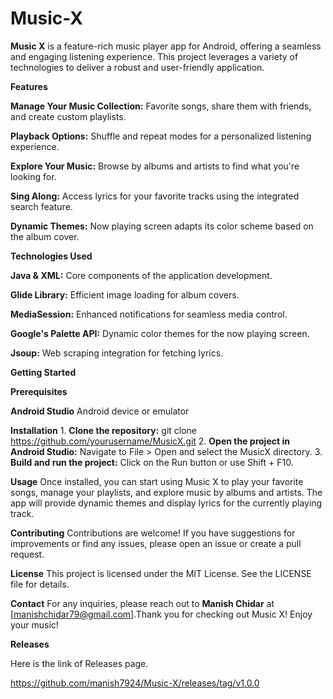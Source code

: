 # Music-X
**Music X** is a feature-rich music player app for Android, offering a seamless and engaging listening experience. This project leverages a variety of technologies to deliver a robust and user-friendly application.

**Features**
    
   **Manage Your Music Collection:** Favorite songs, share them with friends, and create custom playlists.
    
   **Playback Options:** Shuffle and repeat modes for a personalized listening experience.
    
   **Explore Your Music:** Browse by albums and artists to find what you're looking for.
    
   **Sing Along:** Access lyrics for your favorite tracks using the integrated search feature.
    
   **Dynamic Themes:** Now playing screen adapts its color scheme based on the album cover.
    
**Technologies Used**
  
  **Java & XML:** Core components of the application development.
  
  **Glide Library:** Efficient image loading for album covers.
  
  **MediaSession:** Enhanced notifications for seamless media control.
  
  **Google's Palette API:** Dynamic color themes for the now playing screen.
  
  **Jsoup:** Web scraping integration for fetching lyrics.
  
  
**Getting Started**
  
  **Prerequisites**
    
   **Android Studio** Android device or emulator
      
   **Installation**
      1. **Clone the repository:**
          git clone https://github.com/yourusername/MusicX.git
      2. **Open the project in Android Studio:**
          Navigate to File > Open and select the MusicX directory.
      3. **Build and run the project:**
          Click on the Run button or use Shift + F10.
          

**Usage**
  Once installed, you can start using Music X to play your favorite songs, manage your playlists, and explore music by albums and artists. The app will provide dynamic themes and display lyrics for the currently playing track.
  
  
**Contributing**
  Contributions are welcome! If you have suggestions for improvements or find any issues, please open an issue or create a pull request.

  
**License**
  This project is licensed under the MIT License. See the LICENSE file for details.

  
**Contact**
  For any inquiries, please reach out to **Manish Chidar** at [manishchidar79@gmail.com].Thank you for checking out Music X! Enjoy your music!


**Releases**

   Here is the link of Releases page.

   https://github.com/manish7924/Music-X/releases/tag/v1.0.0
